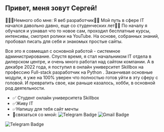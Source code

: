 ## Привет, меня зовут Сергей!

👨🏽‍💻Немного обо мне:
Я веб разработчик✌🏼 Мой путь в сфере IT начался давольно давно, еще со студенческих лет☝🏼 По началу я обучался и узнавал что то новое сам, проходил бесплатные курсы, интенсивы,  смотрел ролики на YouTube. На основе, собранных знаний, пробовал писать для себя и знакомых простые сайты. 

Все это я совмещал с основной работой - системное администрирование. Спустя время, я стал начальником IT отдела в дилерском центре, и очень много работал над сайтом компании. А в декабре 2022 года, я поступил в онлайн университет  Skillbox  на профессию  Full-stack разработчик на Python . Заканчивая основные модули, я уже на 100% уверен что  полностью готов уйти в эту сферу с головой. И превратить свое, как раньше казалось, хобби, в основной род деятельности.
<ul>
  <li>✅ Студент онлайн университета Skillbox</li>
  
  <li>✅Живу IT</li>
  
  <li>✅Напишу для тебя сайт мечты </li>
  <li>
    <div id="badges">
      📧связаться со мной: 
      <a style="text-decoration: none" href="https://t.me/Simplegood42"><img src="https://img.shields.io/badge/telegram-blue?logo=telegram&labelColor=white" alt="Telegram Badge"/></a>
      <a style="text-decoration: none" href="mailto:sssssmishko75800@gmail.com"><img src="https://img.shields.io/badge/gmail-coral?logo=gmail&labelColor=white" alt="Gmail Badge"/></a>
    </div>
  </li>
</ul>


<img src="https://komarev.com/ghpvc/?username=SimpleGood42-bit&style=flat-square&color=blue" alt="Telegram Badge"/>
